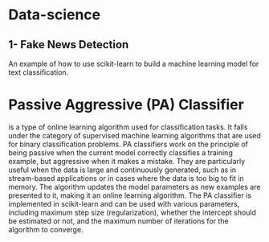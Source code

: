 # Data-science

## 1- Fake News Detection
An example of how to use scikit-learn to build a machine learning model for text classification.
# Passive Aggressive (PA) Classifier 
is a type of online learning algorithm used for classification tasks. It falls under the category of supervised machine learning algorithms that are used for binary classification problems. PA classifiers work on the principle of being passive when the current model correctly classifies a training example, but aggressive when it makes a mistake. They are particularly useful when the data is large and continuously generated, such as in stream-based applications or in cases where the data is too big to fit in memory. The algorithm updates the model parameters as new examples are presented to it, making it an online learning algorithm. The PA classifier is implemented in scikit-learn and can be used with various parameters, including maximum step size (regularization), whether the intercept should be estimated or not, and the maximum number of iterations for the algorithm to converge.

